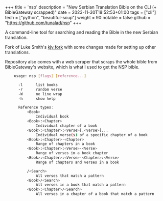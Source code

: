 +++
title = 'nsp'
description = "New Serbian Translation Bible on the CLI (+ BibleGateway scrapped)"
date = 2023-11-30T18:52:53+01:00
tags = ["cli"]
tech = ["python", "beautiful-soup"]
weight = 90
notable = false
github = "https://github.com/tunalad/nsp"
+++

A command-line tool for searching and reading the Bible in the new Serbian translation.

Fork of Luke Smith's [kjv fork](https://github.com/LukeSmithxyz/kjv.git) with some changes made for setting up other translations.

Repository also comes with a web scraper that scraps the whole bible from BibleGateway's website, which is what I used to get the NSP bible.

```sh
    usage: nsp [flags] [reference...]

      -l      list books
      -r      random verse
      -W      no line wrap
      -h      show help

      Reference types:
          <Book>
              Individual book
          <Book>:<Chapter>
              Individual chapter of a book
          <Book>:<Chapter>:<Verse>[,<Verse>]...
              Individual verse(s) of a specific chapter of a book
          <Book>:<Chapter>-<Chapter>
              Range of chapters in a book
          <Book>:<Chapter>:<Verse>-<Verse>
              Range of verses in a book chapter
          <Book>:<Chapter>:<Verse>-<Chapter>:<Verse>
              Range of chapters and verses in a book

          /<Search>
              All verses that match a pattern
          <Book>/<Search>
              All verses in a book that match a pattern
          <Book>:<Chapter>/<Search>
              All verses in a chapter of a book that match a pattern
```
